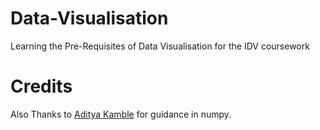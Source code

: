 # Data-Visualisation
Learning the Pre-Requisites of Data Visualisation for the IDV coursework

# Credits
Also Thanks to [Aditya Kamble](https://github.com/adityakamble49) for guidance in numpy.
